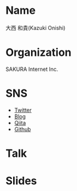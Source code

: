 # Name

大西 和貴(Kazuki Onishi)

# Organization

SAKURA Internet Inc.

# SNS

- [Twitter](https://twitter.com/_k_onishi_)
- [Blog](https://k-onishi.hatenablog.jp/)
- [Qiita](https://qiita.com/k-onishi/)
- [Github](https://github.com/k-onishi/)

# Talk

# Slides

